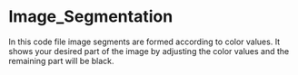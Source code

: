 # Image_Segmentation
In this code file image segments are formed according to color values.
It shows your desired part of the image by adjusting the color values and the remaining part will be black.
